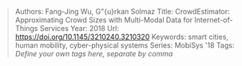 > Authors: Fang-Jing Wu, G\"{u}rkan Solmaz
> Title: CrowdEstimator: Approximating Crowd Sizes with Multi-Modal Data for Internet-of-Things Services
> Year: 2018
> Url: https://doi.org/10.1145/3210240.3210320
> Keywords: smart cities, human mobility, cyber-physical systems
> Series: MobiSys '18
> Tags: *Define your own tags here, separate by comma*